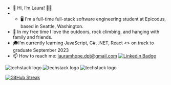 - 💫 Hi, I’m Laura! 👋🏼
- - 🖥 I'm a full-time full-stack software engineering student at Epicodus, based in Seattle, Washington. 
- 🌱 In my free time I love the outdoors, rock climbing, and hanging with family and friends.
- 🎓I’m currently learning JavaScript, C#, .NET, React <> on track to graduate September 2023
- 📫 How to reach me: lauramhope.dpt@gmail.com [![Linkedin Badge](https://img.shields.io/badge/-LinkedIn-blue?style=flat&logo=Linkedin&logoColor=white)](https://www.linkedin.com/in/laura-hope-softwaredev/)

![techstack logo](https://readme-components.vercel.app/api?component=logo&logo=javascript&text=true&animation=spin)
![techstack logo](https://readme-components.vercel.app/api?component=logo&logo=react&text=true&animation=spin)
![techstack logo](https://readme-components.vercel.app/api?component=logo&logo=csharp&text=true&animation=spin)

[![GitHub Streak](https://streak-stats.demolab.com?user=lauramhope&theme=panda&mode=weekly&hide_longest_streak=true)](https://git.io/streak-stats)


